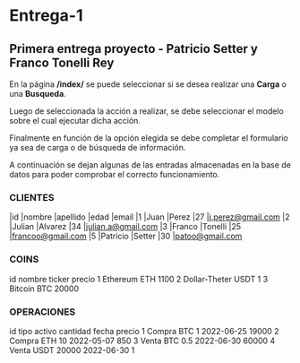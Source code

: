 # Entrega-1

## Primera entrega proyecto - Patricio Setter y Franco Tonelli Rey

En la página **/index/** se puede seleccionar si se desea realizar una **Carga** o una **Busqueda**.

Luego de seleccionada la acción a realizar, se debe seleccionar el modelo sobre el cual ejecutar dicha acción.

Finalmente en función de la opción elegida se debe completar el formulario ya sea de carga o de búsqueda de información. 

A continuación se dejan algunas de las entradas almacenadas en la base de datos para poder comprobar el correcto funcionamiento.

### CLIENTES

|id |nombre   |apellido  |edad  |email
|1  |Juan     |Perez     |27    |j.perez@gmail.com
|2  |Julian   |Alvarez   |34    |julian.a@gmail.com
|3  |Franco   |Tonelli   |25    |francoo@gmail.com
|5  |Patricio |Setter    |30    |patoo@gmail.com


### COINS

id	nombre	ticker	precio
1	Ethereum	ETH	1100
2	Dollar-Theter	USDT	1
3	Bitcoin	BTC	20000


### OPERACIONES

id	tipo	activo	cantidad	fecha	precio
1	Compra	BTC	1	2022-06-25	19000
2	Compra	ETH	10	2022-05-07	850
3	Venta	BTC	0.5	2022-06-30	60000
4	Venta	USDT	20000	2022-06-30	1





